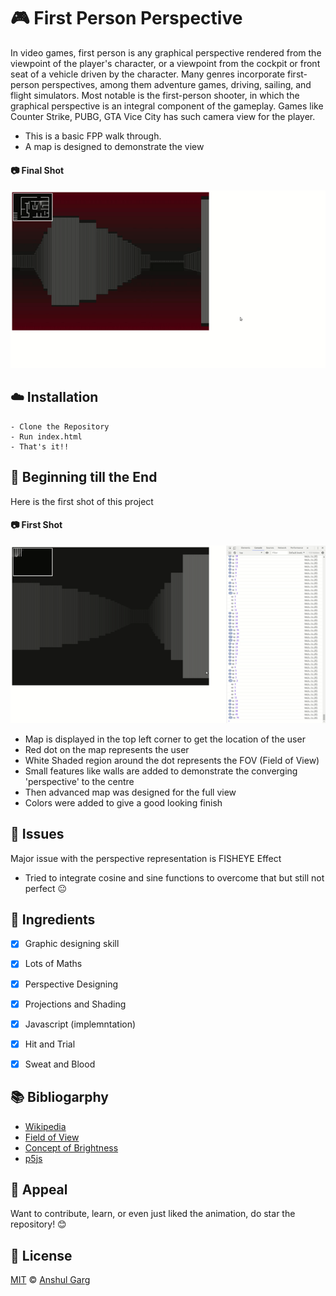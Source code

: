 # :video_game: First Person Perspective 

In video games, first person is any graphical perspective rendered from the viewpoint of the player's character, or a viewpoint from the cockpit or front seat of a vehicle driven by the character. Many genres incorporate first-person perspectives, among them adventure games, driving, sailing, and flight simulators. Most notable is the first-person shooter, in which the graphical perspective is an integral component of the gameplay.
Games like Counter Strike, PUBG, GTA Vice City has such camera view for the player.

- This is a basic FPP walk through.
- A map is designed to demonstrate the view

#### :camera: Final Shot 

![GIF](https://github.com/garganshul108/first-person-perspective/blob/master/screenshots/FPP_second_shot.gif)

## :cloud: Installation

```shell
- Clone the Repository
- Run index.html
- That's it!!
```

## :beginner: Beginning till the End

Here is the first shot of this project
#### :camera: First Shot

![GIF](https://github.com/garganshul108/first-person-perspective/blob/master/screenshots/FPP_First_SHOT.gif)
- Map is displayed in the top left corner to get the location of the user
- Red dot on the map represents the user
- White Shaded region around the dot represents the FOV (Field of View)
- Small features like walls are added to demonstrate the converging 'perspective' to the centre
- Then advanced map was designed for the full view
- Colors were added to give a good looking finish

## :hammer: Issues

Major issue with the perspective representation is FISHEYE Effect
- Tried to integrate cosine and sine functions to overcome that but still not perfect :neutral_face: 

## :pushpin: Ingredients

- [x] Graphic designing skill
- [x] Lots of Maths
- [x] Perspective Designing
- [x] Projections and Shading
- [x] Javascript (implemntation)
- [x] Hit and Trial
- [x] Sweat and Blood


## :books: Bibliogarphy
- [Wikipedia](https://en.wikipedia.org/wiki/First-person_(gaming))
- [Field of View](https://whatis.techtarget.com/definition/field-of-view-FOV)
- [Concept of Brightness](http://www.astronomy.ohio-state.edu/~pogge/Ast162/Unit1/bright.html)
- [p5js](https://p5js.org/reference/)

## :star2: Appeal

Want to contribute, learn, or even just liked the animation, do star the repository! :blush:

## :scroll: License

[MIT](https://github.com/garganshul108/first-person-perspective/blob/master/LICENSE) © [Anshul Garg](https://github.com/garganshul108)
